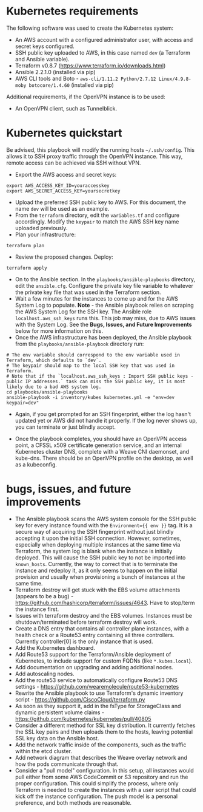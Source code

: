 # Kubernetes requirements

The following software was used to create the Kubernetes system:

- An AWS account with a configured administrator user, with access and secret keys configured.
- SSH public key uploaded to AWS, in this case named `dev` (a Terraform and Ansible variable).
- Terraform v0.8.7 (https://www.terraform.io/downloads.html)
- Ansible 2.2.1.0 (installed via pip)
- AWS CLI tools and Boto - `aws-cli/1.11.2 Python/2.7.12 Linux/4.9.8-moby botocore/1.4.60` (installed via pip)

Additional requirements, if the OpenVPN instance is to be used:

- An OpenVPN client, such as Tunnelblick.

# Kubernetes quickstart

Be advised, this playbook will modify the running hosts `~/.ssh/config`.  This allows it to SSH proxy traffic through the OpenVPN instance.  This way, remote access can be achieved via SSH without VPN.  

- Export the AWS access and secret keys:

```
export AWS_ACCESS_KEY_ID=youraccesskey
export AWS_SECRET_ACCESS_KEY=yoursecretkey
```

- Upload the preferred SSH public key to AWS.  For this document, the name `dev` will be used as an example.  
- From the `terraform` directory, edit the `variables.tf` and configure accordingly. Modify the `keypair` to match the AWS SSH key name uploaded previously.
- Plan your infrastructure:

```
terraform plan
```

- Review the proposed changes. Deploy:

```
terraform apply
```

- On to the Ansible section. In the `playbooks/ansible-playbooks` directory, edit the `ansible.cfg`.  Configure the private key file variable to whatever the private key file that was used in the Terraform section.  
- Wait a few minutes for the instances to come up and for the AWS System Log to populate. **Note** - the Ansible playbook relies on scraping the AWS System Log for the SSH key.  The Ansible role `localhost.aws_ssh_keys` runs this. This job may miss, due to AWS issues with the System Log.  See the **Bugs, Issues, and Future Improvements** below for more information on this.
- Once the AWS infrastructure has been deployed, the Ansible playbook from the `playbooks/ansible-playbook` directory run:

```
# The env variable should correspond to the env variable used in Terraform, which defaults to `dev`.
# The keypair should map to the local SSH key that was used in Terraform.
# Note that if the `localhost.aws_ssh_keys : Import SSH public keys - public IP addresses.` task can miss the SSH public key, it is most likely due to a bad AWS system log.
cd playbooks/ansible-playbooks
ansible-playbook -i inventory/kubes kubernetes.yml -e "env=dev keypair=dev"
```

- Again, if you get prompted for an SSH fingerprint, either the log hasn't updated yet or AWS did not handle it properly.  If the log never shows up, you can terminate or just blindly accept.

- Once the playbook completes, you should have an OpenVPN access point, a CFSSL x509 certificate generation service, and an internal Kubernetes cluster DNS, complete with a Weave CNI daemonset, and kube-dns.  There should be an OpenVPN profile on the desktop, as well as a kubeconfig.

# bugs, issues, and future improvements

- The Ansible playbook scans the AWS system console for the SSH public key for every instance found with the `Environment={{ env }}` tag.  It is a secure way of acquiring the SSH fingerprint without just blindly accepting it upon the initial SSH connection. However, sometimes, especially when deploying multiple instances at the same time via Terraform, the system log is blank when the instance is initially deployed. This will cause the SSH public key to not be imported into `known_hosts`.  Currently, the way to correct that is to terminate the instance and redeploy it, as it only seems to happen on the initial provision and usually when provisioning a bunch of instances at the same time.
- Terraform destroy will get stuck with the EBS volume attachments (appears to be a bug) - https://github.com/hashicorp/terraform/issues/4643. Have to stop/term the instance first.
- Issues with terraform destroy and the EBS volumes.  Instances must be shutdown/terminated before terraform destroy will work.
- Create a DNS entry that contains all controller plane instances, with a health check or a Route53 entry containing all three controllers.  Currently controller[0] is the only instance that is used.
- Add the Kubernetes dashboard.
- Add Route53 support for the Terraform/Ansible deployment of Kubernetes, to include support for custom FQDNs (like `*.kubes.local`).
- Add documentation on upgrading and adding additional nodes.
- Add autoscaling nodes.
- Add the route53 service to automatically configure Route53 DNS settings - https://github.com/wearemolecule/route53-kubernetes
- Rewrite the Ansible playbook to use Terraform's dynamic inventory script - https://github.com/CiscoCloud/terraform.py
- As soon as they support it, add in the fsType for StorageClass and dynamic persistent volume claims - https://github.com/kubernetes/kubernetes/pull/40805
- Consider a different method for SSL key distribution. It currently fetches the SSL key pairs and then uploads them to the hosts, leaving potential SSL key data on the Ansible host.
- Add the network traffic inside of the components, such as the traffic within the etcd cluster.
- Add network diagram that describes the Weave overlay network and how the pods communicate through that.
- Consider a "pull model" configuration.  In this setup, all instances would pull either from some AWS CodeCommit or S3 repository and run the proper configuration. This could simplify the process, where only Terraform is needed to create the instances with a user script that could kick off the instance configuration.  The push model is a personal preference, and both methods are reasonable.
